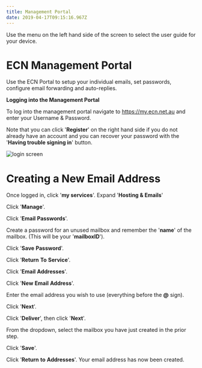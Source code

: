 ```yaml
---
title: Management Portal
date: 2019-04-17T09:15:16.967Z
---
```

Use the menu on the left hand side of the screen to select the user guide for your device.

# ECN Management Portal

Use the ECN Portal to setup your individual emails, set passwords, configure email forwarding and auto-replies.

**Logging into the Management Portal** 

To log into the management portal navigate to <https://my.ecn.net.au> and enter your Username & Password.

Note that you can click '**Register**' on the right hand side if you do not already have an account and you can recover your password with the '**Having trouble signing in**' button.

![login screen](/images/screen-shot-2019-04-15-at-2.49.17-pm.png)

# Creating a New Email Address
Once logged in, click '**my services**'.
Expand '**Hosting & Emails**'

Click '**Manage**'.

Click '**Email** **Passwords**'.

Create a password for an unused mailbox and remember the '**name**' of the mailbox. (This will be your '**mailboxID**'). 

Click '**Save** **Password**'.

Click '**Return** **To** **Service**'.

Click '**Email** **Addresses**'.

Click '**New** **Email** **Address**'.

Enter the email address you wish to use (everything before the **@** sign).

Click '**Next**'.

Click '**Deliver**', then click '**Next**'.

From the dropdown, select the mailbox you have just created in the prior step.

Click '**Save**'.

Click '**Return** **to** **Addresses**'.
Your email address has now been created.
